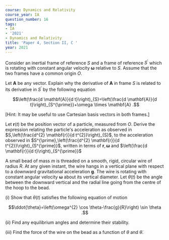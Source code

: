 ```yaml
---
course: Dynamics and Relativity
course_year: IA
question_number: 16
tags:
- IA
- '2021'
- Dynamics and Relativity
title: 'Paper 4, Section II, C '
year: 2021
---
```




Consider an inertial frame of reference $S$ and a frame of reference $S^{\prime}$ which is rotating with constant angular velocity $\boldsymbol{\omega}$ relative to $S$. Assume that the two frames have a common origin $O$.

Let $\mathbf{A}$ be any vector. Explain why the derivative of $\mathbf{A}$ in frame $S$ is related to its derivative in $S^{\prime}$ by the following equation

$$\left(\frac{d \mathbf{A}}{d t}\right)_{S}=\left(\frac{d \mathbf{A}}{d t}\right)_{S^{\prime}}+\omega \times \mathbf{A} .$$

[Hint: It may be useful to use Cartesian basis vectors in both frames.]

Let $\mathbf{r}(t)$ be the position vector of a particle, measured from $O$. Derive the expression relating the particle's acceleration as observed in $S,\left(\frac{d^{2} \mathbf{r}}{d t^{2}}\right)_{S}$, to the acceleration observed in $S^{\prime},\left(\frac{d^{2} \mathbf{r}}{d t^{2}}\right)_{S^{\prime}}$, written in terms of $\mathbf{r}, \boldsymbol{\omega}$ and $\left(\frac{d \mathbf{r}}{d t}\right)_{S^{\prime}}$

A small bead of mass $m$ is threaded on a smooth, rigid, circular wire of radius $R$. At any given instant, the wire hangs in a vertical plane with respect to a downward gravitational acceleration $\mathbf{g}$. The wire is rotating with constant angular velocity $\boldsymbol{\omega}$ about its vertical diameter. Let $\theta(t)$ be the angle between the downward vertical and the radial line going from the centre of the hoop to the bead.

(i) Show that $\theta(t)$ satisfies the following equation of motion

$$\ddot{\theta}=\left(\omega^{2} \cos \theta-\frac{g}{R}\right) \sin \theta .$$

(ii) Find any equilibrium angles and determine their stability.

(iii) Find the force of the wire on the bead as a function of $\theta$ and $\dot{\theta}$.